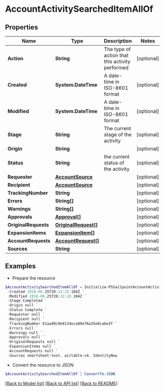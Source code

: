 # AccountActivitySearchedItemAllOf
## Properties

Name | Type | Description | Notes
------------ | ------------- | ------------- | -------------
**Action** | **String** | The type of action that this activity performed | [optional] 
**Created** | **System.DateTime** | A date-time in ISO-8601 format | [optional] 
**Modified** | **System.DateTime** | A date-time in ISO-8601 format | [optional] 
**Stage** | **String** | The current stage of the activity | [optional] 
**Origin** | **String** |  | [optional] 
**Status** | **String** | the current status of the activity | [optional] 
**Requester** | [**AccountSource**](AccountSource.md) |  | [optional] 
**Recipient** | [**AccountSource**](AccountSource.md) |  | [optional] 
**TrackingNumber** | **String** |  | [optional] 
**Errors** | **String[]** |  | [optional] 
**Warnings** | **String[]** |  | [optional] 
**Approvals** | [**Approval[]**](Approval.md) |  | [optional] 
**OriginalRequests** | [**OriginalRequest[]**](OriginalRequest.md) |  | [optional] 
**ExpansionItems** | [**ExpansionItem[]**](ExpansionItem.md) |  | [optional] 
**AccountRequests** | [**AccountRequest[]**](AccountRequest.md) |  | [optional] 
**Sources** | **String** |  | [optional] 

## Examples

- Prepare the resource
```powershell
$AccountActivitySearchedItemAllOf = Initialize-PSSailpointAccountActivitySearchedItemAllOf  -Action Identity Refresh. `
 -Created 2018-06-25T20:22:28.104Z `
 -Modified 2018-06-25T20:22:28.104Z `
 -Stage Completed `
 -Origin null `
 -Status Complete `
 -Requester null `
 -Recipient null `
 -TrackingNumber 61aad0c9e8134eca89e76a35e0cabe3f `
 -Errors null `
 -Warnings null `
 -Approvals null `
 -OriginalRequests null `
 -ExpansionItems null `
 -AccountRequests null `
 -Sources smartsheet-test, airtable-v4, IdentityNow
```

- Convert the resource to JSON
```powershell
$AccountActivitySearchedItemAllOf | ConvertTo-JSON
```

[[Back to Model list]](../README.md#documentation-for-models) [[Back to API list]](../README.md#documentation-for-api-endpoints) [[Back to README]](../README.md)

